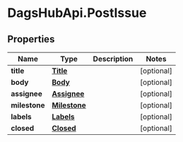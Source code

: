 # DagsHubApi.PostIssue

## Properties
Name | Type | Description | Notes
------------ | ------------- | ------------- | -------------
**title** | [**Title**](Title.md) |  | [optional] 
**body** | [**Body**](Body.md) |  | [optional] 
**assignee** | [**Assignee**](Assignee.md) |  | [optional] 
**milestone** | [**Milestone**](Milestone.md) |  | [optional] 
**labels** | [**Labels**](Labels.md) |  | [optional] 
**closed** | [**Closed**](Closed.md) |  | [optional] 
